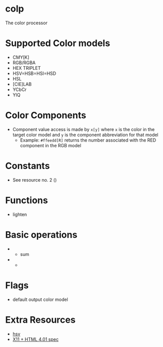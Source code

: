 # colp
The color processor

# Supported Color models
- CMY[K]
- RGB/RGBA
- HEX TRIPLET
- HSV=HSB=HSI=HSD
- HSL
- [CIE]LAB
- YCbCr
- YIQ

# Color Components
- Component value access is made by `x[y]` where `x` is the color in the target color model and `y` is the component abbreviation for that model
  - Example: `#ffeedd[R]` returns the number associated with the RED component in the RGB model

# Constants
- See resource no. 2 ()

# Functions
- lighten

# Basic operations
- + sum 
- - 

# Flags
- default output color model

# Extra Resources
- [hsv](https://stat.ethz.ch/R-manual/R-devel/library/grDevices/html/hsv.html)
- [X11 + HTML 4.01 spec](https://en.wikipedia.org/wiki/Web_colors)
